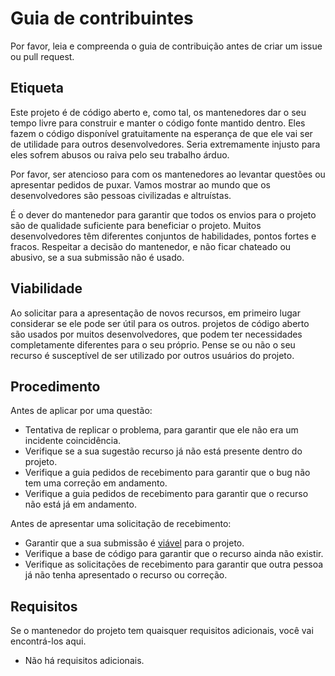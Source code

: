 # Guia de contribuintes

Por favor, leia e compreenda o guia de contribuição antes de criar um issue ou pull request.

## Etiqueta

Este projeto é de código aberto e, como tal, os mantenedores dar o seu tempo livre para construir e manter o código fonte mantido dentro. Eles fazem o código disponível gratuitamente na esperança de que ele vai ser de utilidade para outros desenvolvedores. Seria extremamente injusto para eles sofrem abusos ou raiva pelo seu trabalho árduo.

Por favor, ser atencioso para com os mantenedores ao levantar questões ou apresentar pedidos de puxar. Vamos mostrar ao mundo que os desenvolvedores são pessoas civilizadas e altruístas.

É o dever do mantenedor para garantir que todos os envios para o projeto são de qualidade suficiente para beneficiar o projeto. Muitos desenvolvedores têm diferentes conjuntos de habilidades, pontos fortes e fracos. Respeitar a decisão do mantenedor, e não ficar chateado ou abusivo, se a sua submissão não é usado.

## Viabilidade

Ao solicitar para a apresentação de novos recursos, em primeiro lugar considerar se ele pode ser útil para os outros. projetos de código aberto são usados por muitos desenvolvedores, que podem ter necessidades completamente diferentes para o seu próprio. Pense se ou não o seu recurso é susceptível de ser utilizado por outros usuários do projeto.

## Procedimento

Antes de aplicar por uma questão:

- Tentativa de replicar o problema, para garantir que ele não era um incidente coincidência.
- Verifique se a sua sugestão recurso já não está presente dentro do projeto.
- Verifique a guia pedidos de recebimento para garantir que o bug não tem uma correção em andamento.
- Verifique a guia pedidos de recebimento para garantir que o recurso não está já em andamento.

Antes de apresentar uma solicitação de recebimento:

- Garantir que a sua submissão é [viável](#viabilidade) para o projeto.
- Verifique a base de código para garantir que o recurso ainda não existir.
- Verifique as solicitações de recebimento para garantir que outra pessoa já não tenha apresentado o recurso ou correção.

## Requisitos

Se o mantenedor do projeto tem quaisquer requisitos adicionais, você vai encontrá-los aqui.

- Não há requisitos adicionais.
